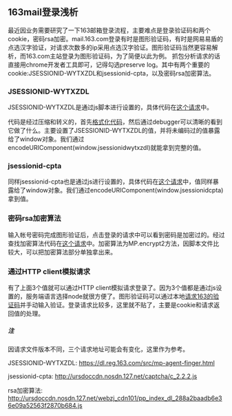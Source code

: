 ## 163mail登录浅析
最近因业务需要研究了一下163邮箱登录流程，主要难点是登录验证码和两个cookie，密码rsa加密。mail.163.com登录有时是图形验证码，有时是网易易盾的点选汉字验证，对请求次数多的ip采用点选汉字验证。图形验证码当然更容易解析，而163.com主站登录为图形验证码，为了简便以此为例。
抓包分析请求的话直接用chrome开发者工具即可，记得勾选preserve log。其中有两个重要的cookie:JSESSIONID-WYTXZDL和jsessionid-cpta，以及密码rsa加密算法。

### JSESSIONID-WYTXZDL
JSESSIONID-WYTXZDL是通过js脚本进行设置的，具体代码在[这个请求](https://dl.reg.163.com/src/mp-agent-finger.html)中。

代码是经过压缩和转义的，首先[格式化代码](http://jsnice.org/)，然后通过debugger可以清晰的看到它做了什么。主要设置了JSESSIONID-WYTXZDL的值，并将未编码过的值暴露给了window对象。我们通过encodeURIComponent(window.jsessionidwytxzdl)就能拿到完整的值。

### jsessionid-cpta
同样jsessionid-cpta也是通过js进行设置的，具体代码在[这个请求](http://ursdoccdn.nosdn.127.net/captcha/c_2.2.2.js)中，值同样暴露给了window对象。我们通过encodeURIComponent(window.jsessionidcpta)拿到值。

### 密码rsa加密算法
输入帐号密码完成图形验证后，点击登录的请求中可以看到密码是加密过的。经过查找加密算法代码在[这个请求](http://ursdoccdn.nosdn.127.net/webzj_cdn101/pp_index_dl_288a2baadb6e36e09a52563f2870b684.js)中。加密算法为MP.encrypt2方法，因脚本文件比较大，可以把加密算法部分单独拿出来。

### 通过HTTP client模拟请求
有了上面3个值就可以通过HTTP client模拟请求登录了。因为3个值都是通过js设置的，服务端语言选择node就很方便了。图形验证码可以通过本地[请求163的验证码](https://dl.reg.163.com/cp)并手动输入验证。登录请求比较多，这里就不贴了，主要是cookie和请求返回值的处理。

##### 注
因请求文件版本不同，三个请求地址可能会有变化，这里作为参考。

JSESSIONID-WYTXZDL: https://dl.reg.163.com/src/mp-agent-finger.html

jsessionid-cpta: http://ursdoccdn.nosdn.127.net/captcha/c_2.2.2.js

rsa加密算法: http://ursdoccdn.nosdn.127.net/webzj_cdn101/pp_index_dl_288a2baadb6e36e09a52563f2870b684.js